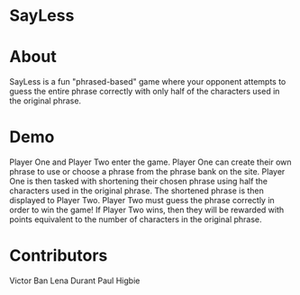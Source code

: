 # SayLess

# About
SayLess is a fun "phrased-based" game where your opponent attempts to guess the entire phrase correctly with only half of the characters used in the original phrase.

# Demo
Player One and Player Two enter the game. Player One can create their own phrase to use or choose a phrase from the phrase bank on the site. Player One is then tasked with shortening their chosen phrase using half the characters used in the original phrase. The shortened phrase is then displayed to Player Two. Player Two must guess the phrase correctly in order to win the game! If Player Two wins, then they will be rewarded with points equivalent to the number of characters in the original phrase.

# Contributors
Victor Ban
Lena Durant
Paul Higbie